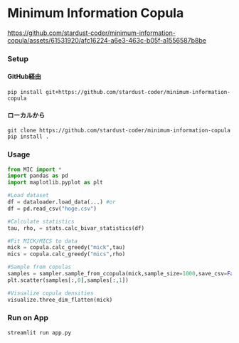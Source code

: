# Minimum Information Copula

https://github.com/stardust-coder/minimum-information-copula/assets/61531920/afc16224-a6e3-463c-b05f-a1556587b8be


### Setup

#### GitHub経由
```
pip install git+https://github.com/stardust-coder/minimum-information-copula
```

#### ローカルから
```
git clone https://github.com/stardust-coder/minimum-information-copula
pip install .
```

### Usage
```python
from MIC import *
import pandas as pd
import maplotlib.pyplot as plt

#Load dataset
df = dataloader.load_data(...) #or
df = pd.read_csv("hoge.csv")

#Calculate statistics
tau, rho, = stats.calc_bivar_statistics(df)

#Fit MICK/MICS to data
mick = copula.calc_greedy("mick",tau)
mics = copula.calc_greedy("mics",rho)

#Sample from copulas
samples = sampler.sample_from_ccopula(mick,sample_size=1000,save_csv=False)
plt.scatter(samples[:,0],samples[:,1])

#Visualize copula densities
visualize.three_dim_flatten(mick)
```

### Run on App
`streamlit run app.py`


